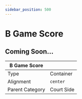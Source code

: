 ```yaml
---
sidebar_position: 500
---
```

    
# B Game Score

## Coming Soon...

|     B Game Score  ||
| -------- | ------- |
| Type  |  Container | Visibility | Image | Text  |
| Alignment |  `center`     |
| Parent Category    | Court Side    |

